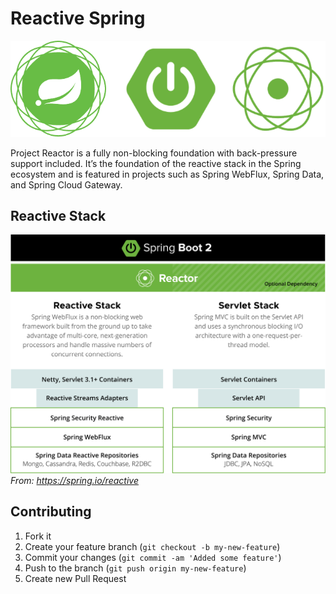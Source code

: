 # Reactive Spring

![logo][logo]

Project Reactor is a fully non-blocking foundation with back-pressure support included. It’s the foundation of the reactive stack in the Spring ecosystem and is featured in projects such as Spring WebFlux, Spring Data, and Spring Cloud Gateway.

## Reactive Stack

![stack][stack]
*From: https://spring.io/reactive*

## Contributing

1. Fork it
2. Create your feature branch (`git checkout -b my-new-feature`)
3. Commit your changes (`git commit -am 'Added some feature'`)
4. Push to the branch (`git push origin my-new-feature`)
5. Create new Pull Request


[logo]: https://github.com/tacsio/spring-playground/blob/main/.github/reactive.png?raw=true
[stack]: https://github.com/tacsio/spring-playground/blob/main/.github/reactive-stack.svg?raw=true
